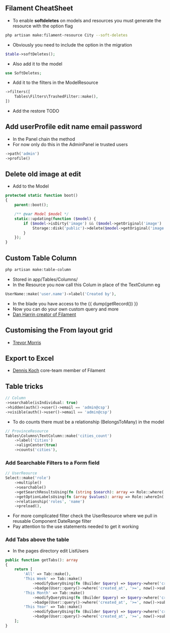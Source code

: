 ## Filament CheatSheet


- To enable **softdeletes** on models and resources you must generate the resource with the option flag

````bash
php artisan make:filament-resource City --soft-deletes
````

- Obviously you need to include the option in the migration

````php
$table->softDeletes();
````

- Also add it to the model

````php
use SoftDeletes;
````

- Add it to the filters in the ModelResource

````php
->filters([
    Tables\Filters\TrashedFilter::make(),
])
````

- Add the restore TODO

## Add userProfile edit name email password

- In the Panel chain the method
- For now only do this in the AdminPanel ie trusted users

````php
->path('admin')
->profile()
````



## Delete old image at edit

- Add to the Model

````php
protected static function boot()
{
    parent::boot();

    /** @var Model $model */
    static::updating(function ($model) {
        if ($model->isDirty('image') && ($model->getOriginal('image') !== null)) {
            Storage::disk('public')->delete($model->getOriginal('image'));
        }
    });
}
````


## Custom Table Column

````bash
php artisan make:table-column
````

- Stored in app/Tables/Columns/
- In the Resource you now call this Colum in place of the TextColumn eg

````php
UserName::make('user.name')->label('Created by'),
````

- In the blade you have access to the {{ dump(getRecord()) }}
- Now you can do your own custom query and more
- [Dan Harrin creator of Filament](https://laracasts.com/series/build-advanced-components-for-filament/episodes/10) 

## Customising the From layout grid

- [Trevor Morris](https://www.trovster.com/blog/2023/09/organising-filament-form-sections) 

## Export to Excel

- [Dennis Koch](https://filamentphp.com/plugins/pxlrbt-excel#installation) core-team member of Filament

## Table tricks

````php
// Column
->searchable(isIndividual: true)
->hidden(auth()->user()->email == 'admin@csp')
->visible(auth()->user()->email == 'admin@csp')
````

- To do counts there must be a relationship (BelongsToMany) in the model

````php
// ProvinceResource
Tables\Columns\TextColumn::make('cities_count')
    ->label('Cities')
    ->alignCenter(true)
    ->counts('cities'),
````

### Add Searchable Filters to a Form field

````php
// UserReource
Select::make('role')
    ->multiple()
    ->searchable()
    ->getSearchResultsUsing(fn (string $search): array => Role::where('name', 'like', "%$search%")->limit(50)->pluck('name', 'id')->toArray())
    ->getOptionLabelsUsing(fn (array $values): array => Role::whereIn('id', $values)->pluck('name', 'id')->toArray())
    ->relationship('roles', 'name')
    ->preload(),
````

- For more complicated filter check the UserResource where we pull in  reusable Component DateRange filter
- Pay attention to the use statements needed to get it working

### Add Tabs above the table

- In the pages directory edit ListUsers

````php
public function getTabs(): array
{
    return [
        'All' => Tab::make(),
        'This Week' => Tab::make()
            ->modifyQueryUsing(fn (Builder $query) => $query->where('created_at', '>=', now()->subWeek()))
            ->badge(User::query()->where('created_at', '>=', now()->subWeek())->count()),
        'This Month' => Tab::make()
            ->modifyQueryUsing(fn (Builder $query) => $query->where('created_at', '>=', now()->subMonth()))
            ->badge(User::query()->where('created_at', '>=', now()->subMonth())->count()),
        'This Year' => Tab::make()
            ->modifyQueryUsing(fn (Builder $query) => $query->where('created_at', '>=', now()->subYear()))
            ->badge(User::query()->where('created_at', '>=', now()->subYear())->count()),
    ];
}
````
